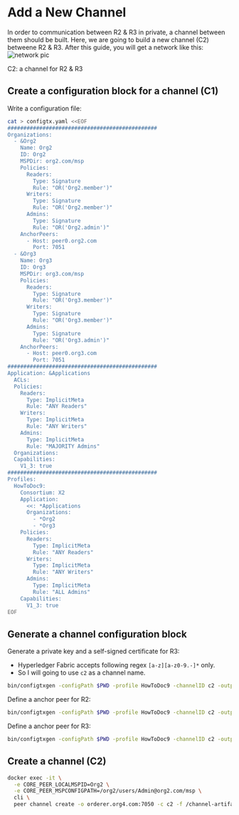# Add a New Channel

In order to communication between R2 & R3 in private, a channel between them should be built.
Here, we are going to build a new channel (C2) betweene R2 & R3.
After this guide, you will get a network like this:
![network pic](https://hyperledger-fabric.readthedocs.io/en/release-1.4/_images/network.diagram.10.png "Target network - 09")

C2: a channel for R2 & R3

## Create a configuration block for a channel (C1)

Write a configuration file:

```bash
cat > configtx.yaml <<EOF
###############################################
Organizations:
  - &Org2
    Name: Org2
    ID: Org2
    MSPDir: org2.com/msp
    Policies:
      Readers:
        Type: Signature
        Rule: "OR('Org2.member')"
      Writers:
        Type: Signature
        Rule: "OR('Org2.member')"
      Admins:
        Type: Signature
        Rule: "OR('Org2.admin')"
    AnchorPeers:
      - Host: peer0.org2.com
        Port: 7051
  - &Org3
    Name: Org3
    ID: Org3
    MSPDir: org3.com/msp
    Policies:
      Readers:
        Type: Signature
        Rule: "OR('Org3.member')"
      Writers:
        Type: Signature
        Rule: "OR('Org3.member')"
      Admins:
        Type: Signature
        Rule: "OR('Org3.admin')"
    AnchorPeers:
      - Host: peer0.org3.com
        Port: 7051
###############################################
Application: &Applications
  ACLs:
  Policies:
    Readers:
      Type: ImplicitMeta
      Rule: "ANY Readers"
    Writers:
      Type: ImplicitMeta
      Rule: "ANY Writers"
    Admins:
      Type: ImplicitMeta
      Rule: "MAJORITY Admins"
  Organizations:
  Capabilities:
    V1_3: true
###############################################
Profiles:
  HowToDoc9:
    Consortium: X2
    Application:
      <<: *Applications
      Organizations:
        - *Org2
        - *Org3
    Policies:
      Readers:
        Type: ImplicitMeta
        Rule: "ANY Readers"
      Writers:
        Type: ImplicitMeta
        Rule: "ANY Writers"
      Admins:
        Type: ImplicitMeta
        Rule: "ALL Admins"
    Capabilities:
      V1_3: true
EOF
```

## Generate a channel configuration block

Generate a private key and a self-signed certificate for R3:

* Hyperledger Fabric accepts following regex `[a-z][a-z0-9.-]*` only.
* So I will going to use `c2` as a channel name.

```bash
bin/configtxgen -configPath $PWD -profile HowToDoc9 -channelID c2 -outputCreateChannelTx ./channel-artifacts/C2.tx
```

Define a anchor peer for R2:

```bash
bin/configtxgen -configPath $PWD -profile HowToDoc9 -channelID c2 -outputAnchorPeersUpdate ./channel-artifacts/C2R2anchors.tx -asOrg Org2
```

Define a anchor peer for R3:

```bash
bin/configtxgen -configPath $PWD -profile HowToDoc9 -channelID c2 -outputAnchorPeersUpdate ./channel-artifacts/C2R3anchors.tx -asOrg Org3
```

## Create a channel (C2)

```bash
docker exec -it \
  -e CORE_PEER_LOCALMSPID=Org2 \
  -e CORE_PEER_MSPCONFIGPATH=/org2/users/Admin@org2.com/msp \
  cli \
  peer channel create -o orderer.org4.com:7050 -c c2 -f /channel-artifacts/C2.tx
```